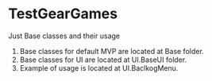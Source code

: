 # TestGearGames
Just Base classes and their usage

1. Base classes for default MVP are located at Base folder.
2. Base classes for UI are located at UI.BaseUI folder.
3. Example of usage is located at UI.BaclkogMenu.
